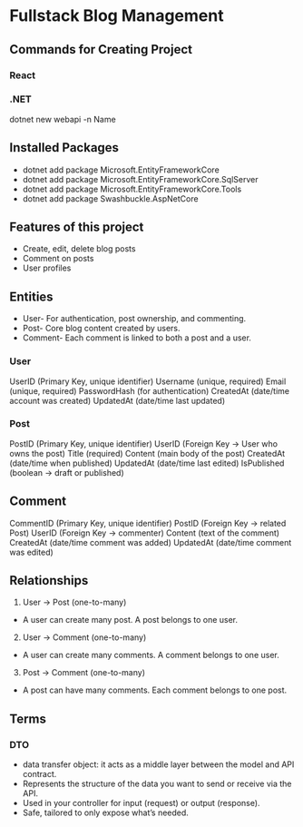 # Fullstack Blog Management

## Commands for Creating Project

### React

### .NET

dotnet new webapi -n Name

## Installed Packages

- dotnet add package Microsoft.EntityFrameworkCore
- dotnet add package Microsoft.EntityFrameworkCore.SqlServer
- dotnet add package Microsoft.EntityFrameworkCore.Tools
- dotnet add package Swashbuckle.AspNetCore

## Features of this project

- Create, edit, delete blog posts
- Comment on posts
- User profiles

## Entities

- User- For authentication, post ownership, and commenting.
- Post- Core blog content created by users.
- Comment- Each comment is linked to both a post and a user.

### User

UserID (Primary Key, unique identifier)
Username (unique, required)
Email (unique, required)
PasswordHash (for authentication)
CreatedAt (date/time account was created)
UpdatedAt (date/time last updated)

### Post

PostID (Primary Key, unique identifier)
UserID (Foreign Key → User who owns the post)
Title (required)
Content (main body of the post)
CreatedAt (date/time when published)
UpdatedAt (date/time last edited)
IsPublished (boolean → draft or published)

## Comment

CommentID (Primary Key, unique identifier)
PostID (Foreign Key → related Post)
UserID (Foreign Key → commenter)
Content (text of the comment)
CreatedAt (date/time comment was added)
UpdatedAt (date/time comment was edited)

## Relationships

1. User -> Post
   (one-to-many)

- A user can create many post. A post belongs to one user.

2. User -> Comment
   (one-to-many)

- A user can create many comments. A comment belongs to one user.

3. Post -> Comment
   (one-to-many)

- A post can have many comments. Each comment belongs to one post.


## Terms
### DTO 
- data transfer object: it acts as a middle layer between the model and API contract.
- Represents the structure of the data you want to send or receive via the API.
- Used in your controller for input (request) or output (response).
- Safe, tailored to only expose what’s needed.
